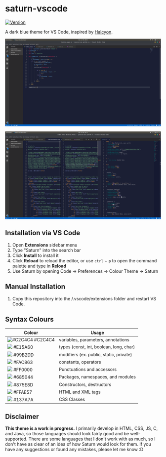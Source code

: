 # saturn-vscode
<a href="https://marketplace.visualstudio.com/items?itemName=jessica-cao.Saturn">
    <img alt="Version" src="https://vsmarketplacebadge.apphb.com/version/jessica-cao.Saturn.svg" />
  </a>

A dark blue theme for VS Code, inspired by [Halcyon](https://github.com/bchiang7/halcyon-vscode).

![](https://github.com/jessica-cao/saturn-vscode/blob/master/images/js.png)

![](https://github.com/jessica-cao/saturn-vscode/blob/master/images/working-tree.png)


**Installation** via VS Code
-----

1. Open **Extensions** sidebar menu
2. Type "Saturn" into the search bar
3. Click **Install** to install it
4. Click **Reload** to reload the editor, or use `ctrl` + `p` to open the command palette and type in **Reload**
5. Use Saturn by opening Code -> Preferences -> Colour Theme -> Saturn


**Manual Installation**
-----
1. Copy this repository into the <user home>/.vscode/extensions folder and restart VS Code.

**Syntax Colours**
-----
Colour | Usage
------------ | -------------
![#C2C4C4](https://placehold.it/15/c2c4c4/000000?text=+) #C2C4C4|variables, parameters, annotations
![](https://placehold.it/15/e15a60/000000?text=+) #E15A60|types (const, int, boolean, long, char)
![](https://placehold.it/15/99b2dd/000000?text=+) #99B2DD|modifiers (ex. public, static, private)
![](https://placehold.it/15/fac863/000000?text=+) #FAC863|constants, operators
![](https://placehold.it/15/ff0000/000000?text=+) #FF0000|Punctuations and accessors
![](https://placehold.it/15/685044/000000?text=+) #685044|Packages, namespaces, and modules
![](https://placehold.it/15/875e8d/000000?text=+) #875E8D|Constructors, destructors
![](https://placehold.it/15/ffae57/000000?text=+) #FFAE57|HTML and XML tags
![](https://placehold.it/15/137a7a/000000?text=+) #137A7A|CSS Classes



**Disclaimer**
-----
**This theme is a work in progress.** I primarily develop in HTML, CSS, JS, C, and Java, so those languages should look fairly good and be well-supported. There are some languages that I don't work with as much, so I don't have as clear of an idea of how Saturn would look for them. If you have any suggestions or found any mistakes, please let me know :D
